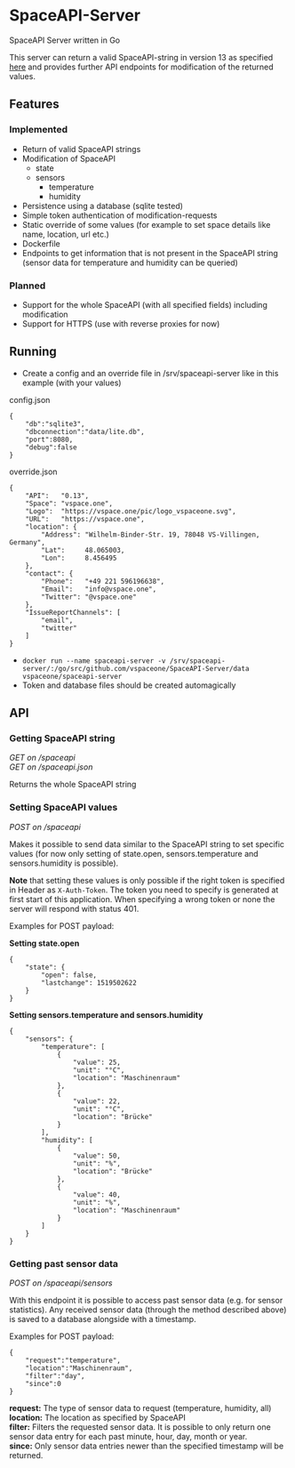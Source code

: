 # SpaceAPI-Server
SpaceAPI Server written in Go

This server can return a valid SpaceAPI-string in version 13 as specified 
[here](https://spacedirectory.org/pages/docs.html]) and provides further API endpoints for modification of the returned values.

## Features

### Implemented

*  Return of valid SpaceAPI strings
*  Modification of SpaceAPI
    *  state
    *  sensors
        *  temperature
        *  humidity
*  Persistence using a database (sqlite tested)
*  Simple token authentication of modification-requests
*  Static override of some values (for example to set space details like name, location, url etc.)
*  Dockerfile
*  Endpoints to get information that is not present in the SpaceAPI string (sensor data for temperature and humidity can be queried)

### Planned


*  Support for the whole SpaceAPI (with all specified fields) including modification
*  Support for HTTPS (use with reverse proxies for now)

## Running

* Create a config and an override file in /srv/spaceapi-server like in this example (with your values)

config.json
```
{
    "db":"sqlite3",
    "dbconnection":"data/lite.db",
    "port":8080,
    "debug":false
}
```

override.json
```
{
    "API":   "0.13",
    "Space": "vspace.one",
    "Logo":  "https://vspace.one/pic/logo_vspaceone.svg",
    "URL":   "https://vspace.one",
    "location": {
        "Address": "Wilhelm-Binder-Str. 19, 78048 VS-Villingen, Germany",
        "Lat":     48.065003,
        "Lon":     8.456495
    },
    "contact": {
        "Phone":   "+49 221 596196638",
        "Email":   "info@vspace.one",
        "Twitter": "@vspace.one"
    },
    "IssueReportChannels": [
        "email",
        "twitter"
    ]
}
```

* `docker run --name spaceapi-server -v /srv/spaceapi-server/:/go/src/github.com/vspaceone/SpaceAPI-Server/data vspaceone/spaceapi-server`
* Token and database files should be created automagically

## API

### Getting SpaceAPI string

*GET on /spaceapi  
GET on /spaceapi.json*

Returns the whole SpaceAPI string

### Setting SpaceAPI values

*POST on /spaceapi*

Makes it possible to send data similar to the SpaceAPI string to set 
specific values (for now only setting of state.open, sensors.temperature and sensors.humidity is possible).

**Note** that setting these values is only possible if the right token is specified in Header as `X-Auth-Token`. The token you need to specify is generated at first start of this application. When specifying a wrong token or none the server will respond with status 401.

Examples for POST payload:

**Setting state.open**
```
{
    "state": {
        "open": false,
        "lastchange": 1519502622
    }
}
```
**Setting sensors.temperature and sensors.humidity**
```
{
    "sensors": {
        "temperature": [
            {
                "value": 25,
                "unit": "°C",
                "location": "Maschinenraum"
            },
            {
                "value": 22,
                "unit": "°C",
                "location": "Brücke"
            }
        ],
        "humidity": [
            {
                "value": 50,
                "unit": "%",
                "location": "Brücke"
            },
            {
                "value": 40,
                "unit": "%",
                "location": "Maschinenraum"
            }
        ]
    }
}
```

### Getting past sensor data

*POST on /spaceapi/sensors*

With this endpoint it is possible to access past sensor data (e.g. for sensor statistics). Any received sensor data (through the method described above) is saved to a database alongside with a timestamp.

Examples for POST payload:
```
{
    "request":"temperature",
    "location":"Maschinenraum",
    "filter":"day",
    "since":0
}
```

**request:** The type of sensor data to request (temperature, humidity, all)  
**location:** The location as specified by SpaceAPI  
**filter:** Filters the requested sensor data. It is possible to only return one sensor data entry for each past minute, hour, day, month or year.  
**since:** Only sensor data entries newer than the specified timestamp will be returned.